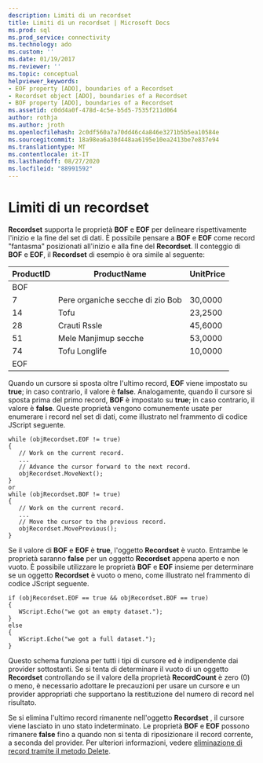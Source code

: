 ```yaml
---
description: Limiti di un recordset
title: Limiti di un recordset | Microsoft Docs
ms.prod: sql
ms.prod_service: connectivity
ms.technology: ado
ms.custom: ''
ms.date: 01/19/2017
ms.reviewer: ''
ms.topic: conceptual
helpviewer_keywords:
- EOF property [ADO], boundaries of a Recordset
- Recordset object [ADO], boundaries of a Recordset
- BOF property [ADO], boundaries of a Recordset
ms.assetid: c0dd4a0f-478d-4c5e-b5d5-7535f211d064
author: rothja
ms.author: jroth
ms.openlocfilehash: 2c0df560a7a70dd46c4a846e3271b5b5ea10584e
ms.sourcegitcommit: 18a98ea6a30d448aa6195e10ea2413be7e837e94
ms.translationtype: MT
ms.contentlocale: it-IT
ms.lasthandoff: 08/27/2020
ms.locfileid: "88991592"
---
```

# <a name="boundaries-of-a-recordset"></a>Limiti di un recordset
**Recordset** supporta le proprietà **BOF** e **EOF** per delineare rispettivamente l'inizio e la fine del set di dati. È possibile pensare a **BOF** e **EOF** come record "fantasma" posizionati all'inizio e alla fine del **Recordset**. Il conteggio di **BOF** e **EOF**, il **Recordset** di esempio è ora simile al seguente:  
  
|ProductID|ProductName|UnitPrice|  
|---------------|-----------------|---------------|  
|BOF|||  
|7|Pere organiche secche di zio Bob|30,0000|  
|14|Tofu|23,2500|  
|28|Crauti Rssle|45,6000|  
|51|Mele Manjimup secche|53,0000|  
|74|Tofu Longlife|10,0000|  
|EOF|||  
  
 Quando un cursore si sposta oltre l'ultimo record, **EOF** viene impostato su **true**; in caso contrario, il valore è **false**. Analogamente, quando il cursore si sposta prima del primo record, **BOF** è impostato su **true**; in caso contrario, il valore è **false**. Queste proprietà vengono comunemente usate per enumerare i record nel set di dati, come illustrato nel frammento di codice JScript seguente.  
  
```  
while (objRecordset.EOF != true)   
{  
   // Work on the current record.  
   ...  
   // Advance the cursor forward to the next record.  
   objRecordset.MoveNext();  
}  
or  
while (objRecordset.BOF != true)   
{  
   // Work on the current record.  
   ...  
   // Move the cursor to the previous record.  
   objRecordset.MovePrevious();  
}  
```  
  
 Se il valore di **BOF** e **EOF** è **true**, l'oggetto **Recordset** è vuoto. Entrambe le proprietà saranno **false** per un oggetto **Recordset** appena aperto e non vuoto. È possibile utilizzare le proprietà **BOF** e **EOF** insieme per determinare se un oggetto **Recordset** è vuoto o meno, come illustrato nel frammento di codice JScript seguente.  
  
```  
if (objRecordset.EOF == true && objRecordset.BOF == true)  
{  
   WScript.Echo("we got an empty dataset.");  
}  
else  
{  
   WScript.Echo("we got a full dataset.");  
}  
```  
  
 Questo schema funziona per tutti i tipi di cursore ed è indipendente dai provider sottostanti. Se si tenta di determinare il vuoto di un oggetto **Recordset** controllando se il valore della proprietà **RecordCount** è zero (0) o meno, è necessario adottare le precauzioni per usare un cursore e un provider appropriati che supportano la restituzione del numero di record nel risultato.  
  
 Se si elimina l'ultimo record rimanente nell'oggetto **Recordset** , il cursore viene lasciato in uno stato indeterminato. Le proprietà **BOF** e **EOF** possono rimanere **false** fino a quando non si tenta di riposizionare il record corrente, a seconda del provider. Per ulteriori informazioni, vedere [eliminazione di record tramite il metodo Delete](./deleting-records-using-the-delete-method.md).